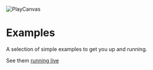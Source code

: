 ![PlayCanvas](http://static.playcanvas.com/images/logo/Playcanvas_LOGOSET_SMALL-06.png)

# Examples

A selection of simple examples to get you up and running.

See them <a href="https://playcanvas.github.io/">running live</a>

